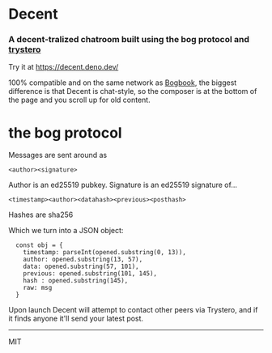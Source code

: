 # Decent

### A decent-tralized chatroom built using the bog protocol and [trystero](https://github.com/dmotz/trystero/)

Try it at https://decent.deno.dev/

100% compatible and on the same network as [Bogbook](https://bogbook.com/), the biggest difference is that Decent is chat-style, so the composer is at the bottom of the page and you scroll up for old content.

# the bog protocol

Messages are sent around as 

```
<author><signature>
```

Author is an ed25519 pubkey. Signature is an ed25519 signature of... 

```
<timestamp><author><datahash><previous><posthash>
```

Hashes are sha256

Which we turn into a JSON object:

```
  const obj = {
    timestamp: parseInt(opened.substring(0, 13)),
    author: opened.substring(13, 57),
    data: opened.substring(57, 101),
    previous: opened.substring(101, 145),
    hash : opened.substring(145),
    raw: msg
  }
```

Upon launch Decent will attempt to contact other peers via Trystero, and if it finds anyone it'll send your latest post.

---
MIT
